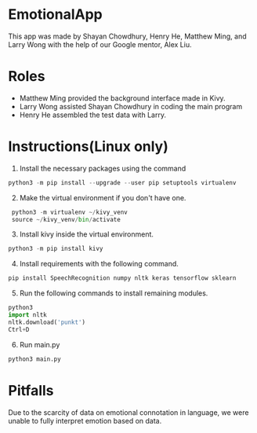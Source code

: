 # EmotionalApp
This app was made by Shayan Chowdhury, Henry He, Matthew Ming, and Larry Wong with the help of our Google mentor, Alex Liu.

# Roles
* Matthew Ming provided the background interface made in Kivy.
* Larry Wong assisted Shayan Chowdhury in coding the main program
* Henry He assembled the test data with Larry.

# Instructions(Linux only)
1. Install the necessary packages using the command
```python
python3 -m pip install --upgrade --user pip setuptools virtualenv
```
2. Make the virtual environment if you don't have one.
```python
 python3 -m virtualenv ~/kivy_venv
 source ~/kivy_venv/bin/activate
```
3. Install kivy inside the virtual environment.
```python
python3 -m pip install kivy
```
4. Install requirements with the following command.
```python
pip install SpeechRecognition numpy nltk keras tensorflow sklearn
```
5. Run the following commands to install remaining modules.
```python
python3
import nltk
nltk.download('punkt')
Ctrl+D
```
6. Run main.py
```python
python3 main.py
```
# Pitfalls
Due to the scarcity of data on emotional connotation in language, we were unable to fully interpret emotion based on data.
